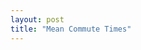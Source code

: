 ```yaml
---
layout: post
title: "Mean Commute Times"
---
```

<div class="legend"></div>
<svg class="commute-map" viewBox="0 0 900 700"></svg>
<script src="assets/javascripts/commute-map.js"></script>
